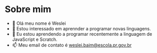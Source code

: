 # Sobre mim
- 👋 Olá meu nome é Weslei
- 👀 Estou interessado em aprennder a programar novas linguagens.
- 🌱 Eu estou aprendendo a programar recentemente a linguagem de JavaScript e Scratch.
- 📫 Meu email de contato é weslei.baim@escola.pr.gov.br
